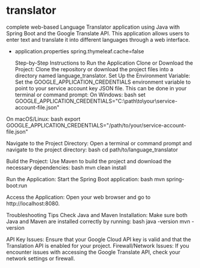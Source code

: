 # translator
complete web-based Language Translator application using Java with Spring Boot and the Google Translate API. This application allows users to enter text and translate it into different languages through a web interface.

* application.properties
     spring.thymeleaf.cache=false

  Step-by-Step Instructions to Run the Application
Clone or Download the Project:
Clone the repository or download the project files into a directory named language_translator.
Set Up the Environment Variable:
Set the GOOGLE_APPLICATION_CREDENTIALS environment variable to point to your service account key JSON file. This can be done in your terminal or command prompt:
On Windows:
bash
set GOOGLE_APPLICATION_CREDENTIALS="C:\path\to\your\service-account-file.json"

On macOS/Linux:
bash
export GOOGLE_APPLICATION_CREDENTIALS="/path/to/your/service-account-file.json"

Navigate to the Project Directory:
Open a terminal or command prompt and navigate to the project directory:
bash
cd path/to/language_translator

Build the Project:
Use Maven to build the project and download the necessary dependencies:
bash
mvn clean install

Run the Application:
Start the Spring Boot application:
bash
mvn spring-boot:run

Access the Application:
Open your web browser and go to http://localhost:8080.

Troubleshooting Tips
Check Java and Maven Installation: Make sure both Java and Maven are installed correctly by running:
bash
java -version
mvn -version

API Key Issues: Ensure that your Google Cloud API key is valid and that the Translation API is enabled for your project.
Firewall/Network Issues: If you encounter issues with accessing the Google Translate API, check your network settings or firewall.


  


